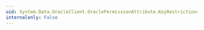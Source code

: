 ```yaml
---
uid: System.Data.OracleClient.OraclePermissionAttribute.KeyRestrictions
internalonly: False
---
```

